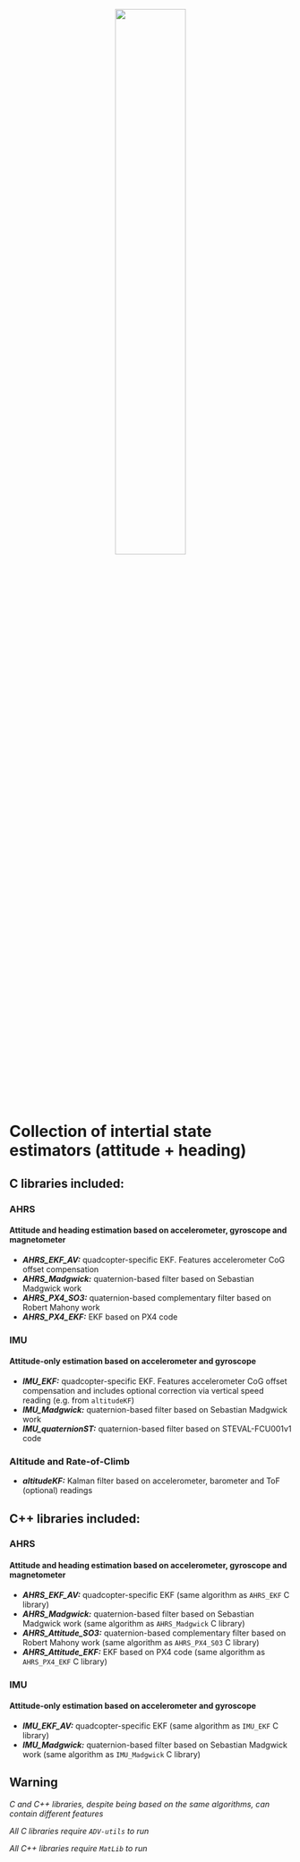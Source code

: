 <p align="center"> <img src="https://github.com/Tellicious/ADV-utils/assets/9076397/3ec512f1-2de6-4226-bc07-e4bfdd686a28" width=50% height=50%> </p>

# Collection of intertial state estimators (attitude + heading)

## C libraries included:
### AHRS
#### Attitude and heading estimation based on accelerometer, gyroscope and magnetometer
- ***AHRS_EKF_AV:*** quadcopter-specific EKF. Features accelerometer CoG offset compensation
- ***AHRS_Madgwick:*** quaternion-based filter based on Sebastian Madgwick work
- ***AHRS_PX4_SO3:*** quaternion-based complementary filter based on Robert Mahony work
- ***AHRS_PX4_EKF:*** EKF based on PX4 code

### IMU
#### Attitude-only estimation based on accelerometer and gyroscope 
- ***IMU_EKF:*** quadcopter-specific EKF. Features accelerometer CoG offset compensation and includes optional correction via vertical speed reading (e.g. from `altitudeKF`)
- ***IMU_Madgwick:*** quaternion-based filter based on Sebastian Madgwick work
- ***IMU_quaternionST:*** quaternion-based filter based on STEVAL-FCU001v1 code

### Altitude and Rate-of-Climb
- ***altitudeKF:*** Kalman filter based on accelerometer, barometer and ToF (optional) readings

## C++ libraries included:
### AHRS
#### Attitude and heading estimation based on accelerometer, gyroscope and magnetometer
- ***AHRS_EKF_AV:*** quadcopter-specific EKF (same algorithm as `AHRS_EKF` C library)
- ***AHRS_Madgwick:*** quaternion-based filter based on Sebastian Madgwick work (same algorithm as `AHRS_Madgwick` C library)
- ***AHRS_Attitude_SO3:*** quaternion-based complementary filter based on Robert Mahony work (same algorithm as `AHRS_PX4_S03` C library)
- ***AHRS_Attitude_EKF:*** EKF based on PX4 code (same algorithm as `AHRS_PX4_EKF` C library)

### IMU
#### Attitude-only estimation based on accelerometer and gyroscope 
- ***IMU_EKF_AV:*** quadcopter-specific EKF (same algorithm as `IMU_EKF` C library)
- ***IMU_Madgwick:*** quaternion-based filter based on Sebastian Madgwick work (same algorithm as `IMU_Madgwick` C library)

## Warning
*C and C++ libraries, despite being based on the same algorithms, can contain different features*

*All C libraries require `ADV-utils` to run*

*All C++ libraries require `MatLib` to run*

